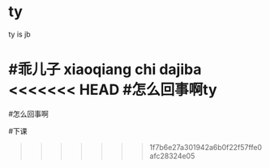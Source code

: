 # ty

ty is jb

#乖儿子
xiaoqiang chi dajiba
<<<<<<< HEAD
#怎么回事啊ty
=======
#怎么回事啊

#下课
>>>>>>> 1f7b6e27a301942a6b0f22f57ffe0afc28324e05
